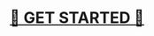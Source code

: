<div align="center">
    <h1><a href="https://icaro-lang.github.io/Icaro-doc/">🚀   GET STARTED   🚀</a></h1>
</div>
